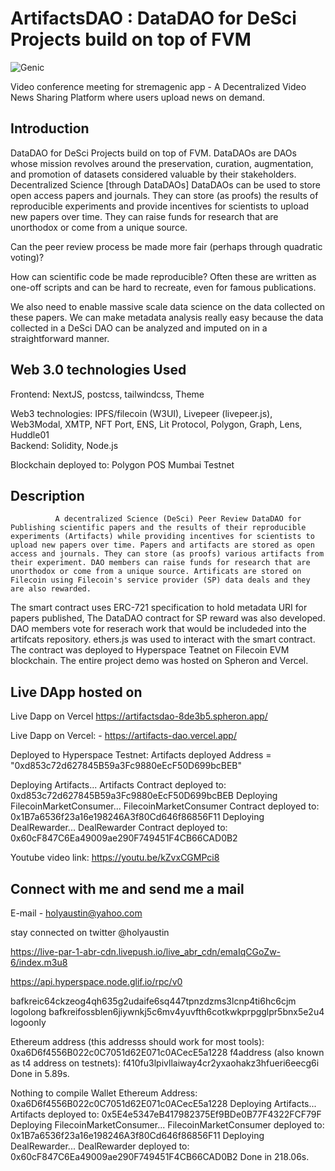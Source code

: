 # ArtifactsDAO : DataDAO for DeSci Projects build on top of FVM

![Genic](https://bafkreic64ckzeog4qh635g2udaife6sq447tpnzdzms3lcnp4ti6hc6cjm.ipfs.w3s.link/)

Video conference meeting for stremagenic app - A Decentralized Video News Sharing Platform where users upload news on demand.

## Introduction

DataDAO for DeSci Projects build on top of FVM. DataDAOs are DAOs whose mission revolves around the preservation, curation, augmentation, and promotion of datasets considered valuable by their stakeholders.
Decentralized Science [through DataDAOs]
DataDAOs can be used to store open access papers and journals. They can store (as proofs) the results of reproducible experiments and provide incentives for scientists to upload new papers over time. They can raise funds for research that are unorthodox or come from a unique source.

Can the peer review process be made more fair (perhaps through quadratic voting)?

How can scientific code be made reproducible? Often these are written as one-off scripts and can be hard to recreate, even for famous publications.

We also need to enable massive scale data science on the data collected on these papers. We can make metadata analysis really easy because the data collected in a DeSci DAO can be analyzed and imputed on in a straightforward manner.

## Web 3.0 technologies Used

Frontend: NextJS, postcss, tailwindcss, Theme

Web3 technologies: IPFS/filecoin (W3UI), Livepeer (livepeer.js), Web3Modal, XMTP, NFT Port, ENS, Lit Protocol, Polygon, Graph, Lens, Huddle01  
Backend: Solidity, Node.js

Blockchain deployed to:  Polygon POS Mumbai Testnet

## Description

              A decentralized Science (DeSci) Peer Review DataDAO for Publishing scientific papers and the results of their reproducible experiments (Artifacts) while providing incentives for scientists to upload new papers over time. Papers and artifacts are stored as open access and journals. They can store (as proofs) various artifacts from their experiment. DAO members can raise funds for research that are unorthodox or come from a unique source. Artificats are stored on Filecoin using Filecoin's service provider (SP) data deals and they are also rewarded.

The smart contract uses ERC-721 specification to hold metadata URI for papers published, The DataDAO contract for SP reward was also developed. DAO members vote for reserach work that would be includeded into the artifcats repository. ethers.js was used to interact with the smart contract. The contract was deployed to Hyperspace Teatnet on Filecoin EVM blockchain. The entire project demo was hosted on Spheron and Vercel.

## Live DApp hosted on

Live Dapp on Vercel <https://artifactsdao-8de3b5.spheron.app/>

Live Dapp on Vercel: - <https://artifacts-dao.vercel.app/>

Deployed to Hyperspace Testnet:
Artifacts deployed Address = "0xd853c72d627845B59a3Fc9880eEcF50D699bcBEB"

Deploying Artifacts...
Artifacts Contract deployed to: 0xd853c72d627845B59a3Fc9880eEcF50D699bcBEB
Deploying FilecoinMarketConsumer...
FilecoinMarketConsumer Contract  deployed to: 0x1B7a6536f23a16e198246A3f80Cd646f86856F11
Deploying DealRewarder...
DealRewarder Contract  deployed to: 0x60cF847C6Ea49009ae290F749451F4CB66CAD0B2

 Youtube video link: <https://youtu.be/kZvxCGMPci8>

## Connect with me and send me a mail

E-mail - holyaustin@yahoo.com

stay connected on twitter @holyaustin

<https://live-par-1-abr-cdn.livepush.io/live_abr_cdn/emaIqCGoZw-6/index.m3u8>

https://api.hyperspace.node.glif.io/rpc/v0

bafkreic64ckzeog4qh635g2udaife6sq447tpnzdzms3lcnp4ti6hc6cjm  logolong
bafkreifossblen6jiywnkj5c6mv4yuvfth6cotkwkprpgglpr5bnx5e2u4 logoonly

Ethereum address (this addresss should work for most tools): 0xa6D6f4556B022c0C7051d62E071c0ACecE5a1228
f4address (also known as t4 address on testnets): f410fu3lpivllaiway4cr2yxaohakz3hfueri6eecg6i
Done in 5.89s.

Nothing to compile
Wallet Ethereum Address: 0xa6D6f4556B022c0C7051d62E071c0ACecE5a1228
Deploying Artifacts...
Artifacts deployed to: 0x5E4e5347eB417982375Ef9BDe0B77F4322FCF79F
Deploying FilecoinMarketConsumer...
FilecoinMarketConsumer deployed to: 0x1B7a6536f23a16e198246A3f80Cd646f86856F11
Deploying DealRewarder...
DealRewarder deployed to: 0x60cF847C6Ea49009ae290F749451F4CB66CAD0B2
Done in 218.06s.
